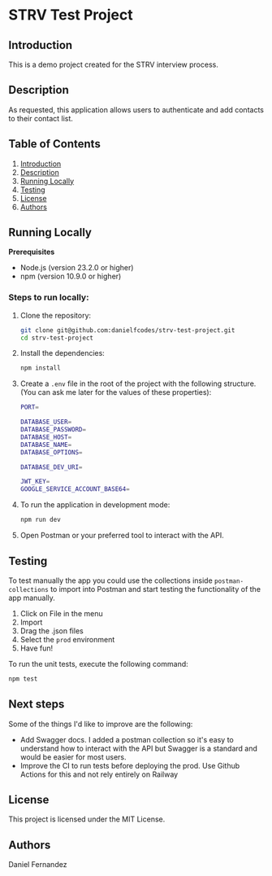 # STRV Test Project

## Introduction

This is a demo project created for the STRV interview process.

## Description

As requested, this application allows users to authenticate and add contacts to their contact list.

## Table of Contents

1. [Introduction](#introduction)
2. [Description](#description)
3. [Running Locally](#running-locally)
4. [Testing](#testing)
5. [License](#license)
6. [Authors](#authors)

## Running Locally

**Prerequisites**

- Node.js (version 23.2.0 or higher)
- npm (version 10.9.0 or higher)

### Steps to run locally:

1. Clone the repository:
    ```bash
    git clone git@github.com:danielfcodes/strv-test-project.git
    cd strv-test-project
    ```

2. Install the dependencies:
    ```bash
    npm install
    ```

3. Create a `.env` file in the root of the project with the following structure. (You can ask me later for the values of these properties):
    ```bash
    PORT=

    DATABASE_USER=
    DATABASE_PASSWORD=
    DATABASE_HOST=
    DATABASE_NAME=
    DATABASE_OPTIONS=

    DATABASE_DEV_URI=

    JWT_KEY=
    GOOGLE_SERVICE_ACCOUNT_BASE64=
    ```

4. To run the application in development mode:
    ```bash
    npm run dev
    ```

5. Open Postman or your preferred tool to interact with the API.

## Testing

To test manually the app you could use the collections inside `postman-collections` to import into Postman and start testing the functionality of the app manually.

1. Click on File in the menu
2. Import
3. Drag the .json files
4. Select the `prod` environment
5. Have fun!

To run the unit tests, execute the following command:
```bash
npm test
```

## Next steps

Some of the things I'd like to improve are the following:

- Add Swagger docs. I added a postman collection so it's easy to understand how to interact with the API but Swagger is a standard and would be easier for most users.
- Improve the CI to run tests before deploying the prod. Use Github Actions for this and not rely entirely on Railway

## License

This project is licensed under the MIT License.

## Authors

Daniel Fernandez